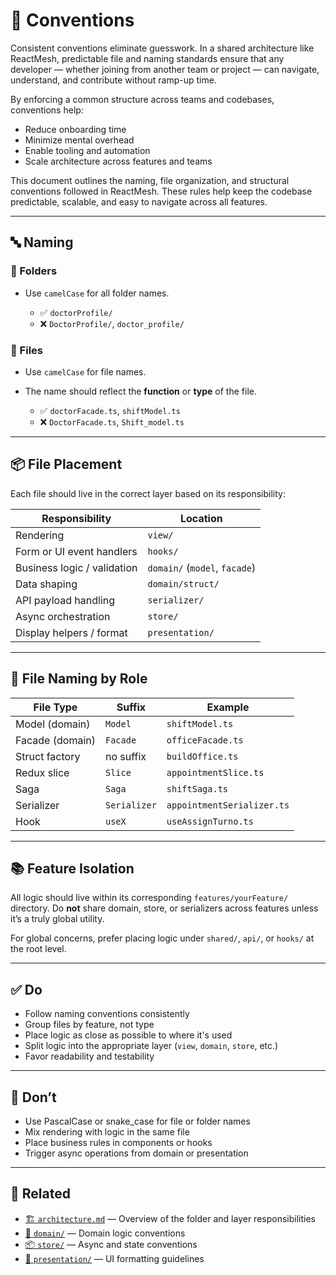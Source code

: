 # 📏 Conventions

Consistent conventions eliminate guesswork. In a shared architecture like ReactMesh, predictable file and naming standards ensure that any developer — whether joining from another team or project — can navigate, understand, and contribute without ramp-up time.

By enforcing a common structure across teams and codebases, conventions help:

* Reduce onboarding time
* Minimize mental overhead
* Enable tooling and automation
* Scale architecture across features and teams

This document outlines the naming, file organization, and structural conventions followed in ReactMesh. These rules help keep the codebase predictable, scalable, and easy to navigate across all features.

---

## 🔤 Naming

### 📁 Folders

* Use `camelCase` for all folder names.

  * ✅ `doctorProfile/`
  * ❌ `DoctorProfile/`, `doctor_profile/`

### 📄 Files

* Use `camelCase` for file names.
* The name should reflect the **function** or **type** of the file.

  * ✅ `doctorFacade.ts`, `shiftModel.ts`
  * ❌ `DoctorFacade.ts`, `Shift_model.ts`

---

## 📦 File Placement

Each file should live in the correct layer based on its responsibility:

| Responsibility              | Location                      |
| --------------------------- | ----------------------------- |
| Rendering                   | `view/`                       |
| Form or UI event handlers   | `hooks/`                      |
| Business logic / validation | `domain/` (`model`, `facade`) |
| Data shaping                | `domain/struct/`              |
| API payload handling        | `serializer/`                 |
| Async orchestration         | `store/`                      |
| Display helpers / format    | `presentation/`               |

---

## 🔁 File Naming by Role

| File Type       | Suffix       | Example                    |
| --------------- | ------------ | -------------------------- |
| Model (domain)  | `Model`      | `shiftModel.ts`            |
| Facade (domain) | `Facade`     | `officeFacade.ts`          |
| Struct factory  | no suffix    | `buildOffice.ts`           |
| Redux slice     | `Slice`      | `appointmentSlice.ts`      |
| Saga            | `Saga`       | `shiftSaga.ts`             |
| Serializer      | `Serializer` | `appointmentSerializer.ts` |
| Hook            | `useX`       | `useAssignTurno.ts`        |

---

## 📚 Feature Isolation

All logic should live within its corresponding `features/yourFeature/` directory. Do **not** share domain, store, or serializers across features unless it’s a truly global utility.

For global concerns, prefer placing logic under `shared/`, `api/`, or `hooks/` at the root level.

---

## ✅ Do

* Follow naming conventions consistently
* Group files by feature, not type
* Place logic as close as possible to where it's used
* Split logic into the appropriate layer (`view`, `domain`, `store`, etc.)
* Favor readability and testability

---

## 🚫 Don’t

* Use PascalCase or snake\_case for file or folder names
* Mix rendering with logic in the same file
* Place business rules in components or hooks
* Trigger async operations from domain or presentation

---

## 🔗 Related

* [🏗️ `architecture.md`](./architecture.md) — Overview of the folder and layer responsibilities
* [🧱 `domain/`](./domain.md) — Domain logic conventions
* [📦 `store/`](./store.md) — Async and state conventions
* [🎨 `presentation/`](./presentation.md) — UI formatting guidelines
